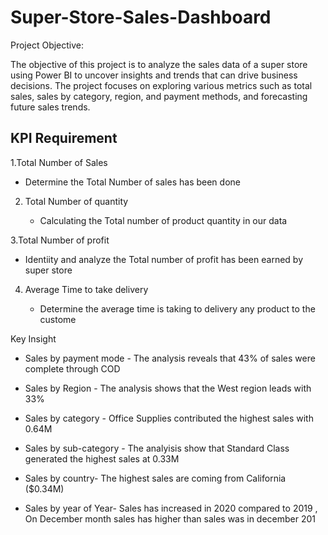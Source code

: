 # Super-Store-Sales-Dashboard

Project Objective:

The objective of this project is to analyze the sales data of a super store using Power BI to uncover insights and trends that can drive business decisions. The project focuses on exploring various metrics such as total sales, sales by category, region, and payment methods, and forecasting future sales trends.

<h2> KPI Requirement  </h2>
1.Total Number of Sales

  - Determine the Total Number of sales has been done
    
2. Total Number of quantity
   
   - Calculating the Total number of product quantity in our data
    
3.Total Number of profit

  - Identiity and analyze the Total number of profit has been earned by super store
    
4. Average Time to take delivery
   
   - Determine the average time is taking to delivery any product to the custome
  

Key Insight
- Sales by payment mode - The analysis reveals that 43% of sales were
complete through COD

- Sales by Region - The analysis shows that the West region leads with 33%

- Sales by category - Office Supplies contributed the highest sales with 0.64M

- Sales by sub-category - The analyisis show that Standard Class generated
the highest sales at 0.33M
- Sales by country- The highest sales are coming from California ($0.34M)
- Sales by year of Year- Sales has increased in 2020 compared to 2019 , On
December month sales has higher than sales was in december 201

